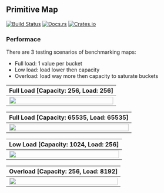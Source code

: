 ## Primitive Map

[![Build Status](https://travis-ci.org/mersinvald/primitive-map-rs.svg?branch=master)](https://travis-ci.org/mersinvald/primitive-map-rs)
[![Docs.rs](https://docs.rs/primitivemap/badge.svg)](https://docs.rs/primitivemap/)
[![Crates.io](https://img.shields.io/crates/d/primitivemap.svg)](https://crates.io/crates/primitivemap)

### Performace

There are 3 testing scenarios of benchmarking maps:
 - Full load: 1 value per bucket
 - Low load: load lower then capacity
 - Overload: load way more then capacity to saturate buckets

|**Full Load [Capacity: 256, Load: 256]**|
|-|
|<img src="https://docs.google.com/spreadsheets/d/e/2PACX-1vSts7sat76z8rw-Dnh9X3JIvrnipPcmOAVrpqRyKmEv-5KteRmzor9LbV-RuCjV5X3FKADXp2Y7w7Tf/pubchart?oid=342491602&format=image" width="100%" height="100%">|

|**Full Load [Capacity: 65535, Load: 65535]**|
|-|
|<img src="https://docs.google.com/spreadsheets/d/e/2PACX-1vSts7sat76z8rw-Dnh9X3JIvrnipPcmOAVrpqRyKmEv-5KteRmzor9LbV-RuCjV5X3FKADXp2Y7w7Tf/pubchart?oid=1974898831&format=image" width="100%" height="100%">|

|**Low Load [Capacity: 1024, Load: 256]**|
|-|
|<img src="https://docs.google.com/spreadsheets/d/e/2PACX-1vSts7sat76z8rw-Dnh9X3JIvrnipPcmOAVrpqRyKmEv-5KteRmzor9LbV-RuCjV5X3FKADXp2Y7w7Tf/pubchart?oid=1287249410&format=image" width="100%" height="100%">|

|**Overload [Capacity: 256, Load: 8192]**|
|-|
|<img src="https://docs.google.com/spreadsheets/d/e/2PACX-1vSts7sat76z8rw-Dnh9X3JIvrnipPcmOAVrpqRyKmEv-5KteRmzor9LbV-RuCjV5X3FKADXp2Y7w7Tf/pubchart?oid=331468148&format=image" width="100%" height="100%">|
